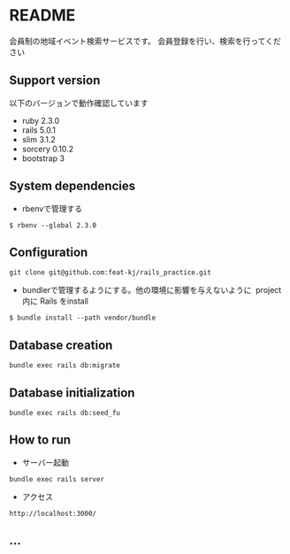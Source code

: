 # README
会員制の地域イベント検索サービスです。
会員登録を行い、検索を行ってください


## Support version

以下のバージョンで動作確認しています

- ruby 2.3.0
- rails 5.0.1
- slim 3.1.2
- sorcery 0.10.2
- bootstrap 3

## System dependencies

- rbenvで管理する
```
$ rbenv --global 2.3.0
```
## Configuration

```
git clone git@github.com:feat-kj/rails_practice.git
```  
- bundlerで管理するようにする。他の環境に影響を与えないように
  project内に Rails をinstall
```
$ bundle install --path vendor/bundle
```  
## Database creation

```  
bundle exec rails db:migrate
```  
## Database initialization

```
bundle exec rails db:seed_fu
```
## How to run

- サーバー起動
```
bundle exec rails server
```
- アクセス
```
http://localhost:3000/
```

## ...

